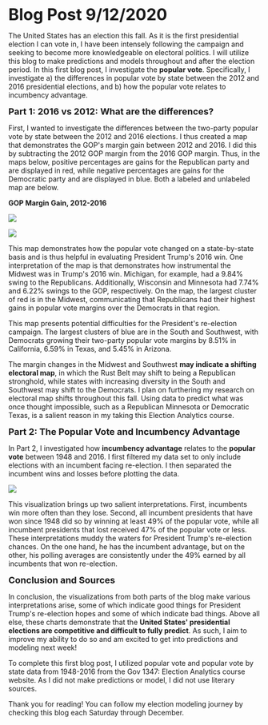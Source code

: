 

<font size="6"><b>Blog Post 9/12/2020</b></font>

The United States has an election this fall.  As it is the first presidential election I can vote in, I have been intensely following the campaign and seeking to become more knowledgeable on electoral politics.  I will utilize this blog to make predictions and models throughout and after the election period.  In this first blog post, I investigate the <b>popular vote</b>.  Specifically, I investigate a) the differences in popular vote by state between the 2012 and 2016 presidential elections, and b) how the popular vote relates to incumbency advantage.  

<font size="4"><b>Part 1: 2016 vs 2012: What are the differences? </b></font>

First, I wanted to investigate the differences between the two-party popular vote by state between the 2012 and 2016 elections.  I thus created a map that demonstrates the GOP's margin gain between 2012 and 2016.  I did this by subtracting the 2012 GOP margin from the 2016 GOP margin.  Thus, in the maps below, positive percentages are gains for the Republican party and are displayed in red, while negative percentages are gains for the Democratic party and are displayed in blue. Both a labeled and unlabeled map are below.

<b> GOP Margin Gain, 2012-2016 </b>

![](/GOPMarginGainWithLabels.png) 

![](/GOPMarginGainNoLabels.png) 

This map demonstrates how the popular vote changed on a state-by-state basis and is thus helpful in evaluating President Trump's 2016 win.  One interpretation of the map is that demonstrates how instrumental the Midwest was in Trump's 2016 win.  Michigan, for example, had a 9.84% swing to the Republicans.  Additionally, Wisconsin and Minnesota had 7.74% and 6.22% swings to the GOP, respectively.  On the map, the largest cluster of red is in the Midwest, communicating that Republicans had their highest gains in popular vote margins over the Democrats in that region. 

This map presents potential difficulties for the President's re-election campaign.  The largest clusters of blue are in the South and Southwest, with Democrats growing their two-party popular vote margins by 8.51% in California, 6.59% in Texas, and 5.45% in Arizona.  

The margin changes in the Midwest and Southwest <b>may indicate a shifting electoral map</b>, in which the Rust Belt may shift to being a Republican stronghold, while states with increasing diversity in the South and Southwest may shift to the Democrats.  I plan on furthering my research on electoral map shifts throughout this fall. Using data to predict what was once thought impossible, such as a Republican Minnesota or Democratic Texas, is a salient reason in my taking this Election Analytics course.


<font size="4"><b> Part 2: The Popular Vote and Incumbency Advantage</b></font>

In Part 2, I investigated how <b>incumbency advantage</b> relates to the <b>popular vote</b> between 1948 and 2016. I first filtered my data set to only include elections with an incumbent facing re-election. I then separated the incumbent wins and losses before plotting the data.  

![](/incumbentpopvote.png) 

This visualization brings up two salient interpretations.  First, incumbents win more often than they lose.  Second, all incumbent presidents that have won since 1948 did so by winning at least 49% of the popular vote, while all incumbent presidents that lost received 47% of the popular vote or less.  These interpretations muddy the waters for President Trump's re-election chances.  On the one hand, he has the incumbent advantage, but on the other, his polling averages are consistently under the 49% earned by all incumbents that won re-election.

<font size="4"><b>Conclusion and Sources</b></font>

In conclusion, the visualizations from both parts of the blog make various interpretations arise, some of which indicate good things for President Trump's re-election hopes and some of which indicate bad things.  Above all else, these charts demonstrate that the <b>United States' presidential elections are competitive and difficult to fully predict</b>. As such, I aim to improve my ability to do so and am excited to get into predictions and modeling next week!

To complete this first blog post, I utilized popular vote and popular vote by state data from 1948-2016 from the Gov 1347: Election Analytics course website. As I did not make predictions or model, I did not use literary sources.  

Thank you for reading! You can follow my election modeling journey by checking this blog each Saturday through December.
